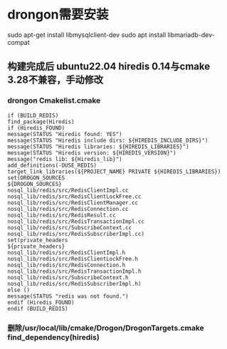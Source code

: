 # drongon需要安装
sudo apt-get install libmysqlclient-dev
sudo apt install libmariadb-dev-compat

## 构建完成后 ubuntu22.04 hiredis 0.14与cmake 3.28不兼容，手动修改

### drongon Cmakelist.cmake

    if (BUILD_REDIS)
    find_package(Hiredis)
    if (Hiredis_FOUND)
    message(STATUS "Hiredis found: YES")
    message(STATUS "Hiredis include dirs: ${HIREDIS_INCLUDE_DIRS}")
    message(STATUS "Hiredis libraries: ${HIREDIS_LIBRARIES}")
    message(STATUS "Hiredis version: ${HIREDIS_VERSION}")
    message("redis lib: ${Hiredis_lib}")
    add_definitions(-DUSE_REDIS)
    target_link_libraries(${PROJECT_NAME} PRIVATE ${HIREDIS_LIBRARIES})
    set(DROGON_SOURCES
    ${DROGON_SOURCES}
    nosql_lib/redis/src/RedisClientImpl.cc
    nosql_lib/redis/src/RedisClientLockFree.cc
    nosql_lib/redis/src/RedisClientManager.cc
    nosql_lib/redis/src/RedisConnection.cc
    nosql_lib/redis/src/RedisResult.cc
    nosql_lib/redis/src/RedisTransactionImpl.cc
    nosql_lib/redis/src/SubscribeContext.cc
    nosql_lib/redis/src/RedisSubscriberImpl.cc)
    set(private_headers
    ${private_headers}
    nosql_lib/redis/src/RedisClientImpl.h
    nosql_lib/redis/src/RedisClientLockFree.h
    nosql_lib/redis/src/RedisConnection.h
    nosql_lib/redis/src/RedisTransactionImpl.h
    nosql_lib/redis/src/SubscribeContext.h
    nosql_lib/redis/src/RedisSubscriberImpl.h)
    else ()
    message(STATUS "redis was not found.")
    endif (Hiredis_FOUND)
    endif (BUILD_REDIS)

### 删除/usr/local/lib/cmake/Drogon/DrogonTargets.cmake  find_dependency(hiredis)

